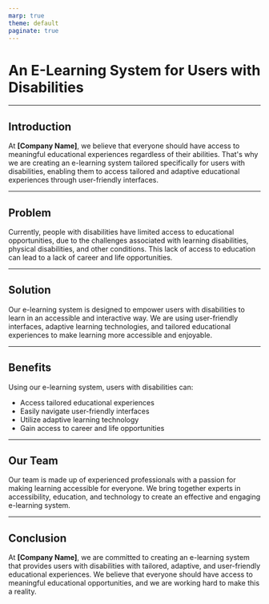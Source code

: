 ```yaml
---
marp: true
theme: default
paginate: true
---
```

# An E-Learning System for Users with Disabilities

---
## Introduction

At **[Company Name]**, we believe that everyone should have access to meaningful educational experiences regardless of their abilities. That's why we are creating an e-learning system tailored specifically for users with disabilities, enabling them to access tailored and adaptive educational experiences through user-friendly interfaces.

---
## Problem 

Currently, people with disabilities have limited access to educational opportunities, due to the challenges associated with learning disabilities, physical disabilities, and other conditions. This lack of access to education can lead to a lack of career and life opportunities.

---
## Solution

Our e-learning system is designed to empower users with disabilities to learn in an accessible and interactive way. We are using user-friendly interfaces, adaptive learning technologies, and tailored educational experiences to make learning more accessible and enjoyable.

---
## Benefits

Using our e-learning system, users with disabilities can: 

* Access tailored educational experiences 
* Easily navigate user-friendly interfaces 
* Utilize adaptive learning technology 
* Gain access to career and life opportunities 

---
## Our Team

Our team is made up of experienced professionals with a passion for making learning accessible for everyone. We bring together experts in accessibility, education, and technology to create an effective and engaging e-learning system. 

---
## Conclusion

At **[Company Name]**, we are committed to creating an e-learning system that provides users with disabilities with tailored, adaptive, and user-friendly educational experiences. We believe that everyone should have access to meaningful educational opportunities, and we are working hard to make this a reality.
  
